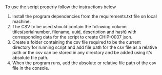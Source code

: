 # 
To use the script properly follow the instructions below
1. Install the program dependencies from the requirements.txt file on local machine. 
2. The CSV to be used should contain the following column titles(serialnumber, filename, uuid, description and hash) with corresponding data for the script to create CHIP-0007 json. 
3. Create a folder containing the csv file required to be the current directory for running script  and add file path for the csv file as a relative path or the csv can be stored in any directory and be added using it's absolute file path.
4. When the program runs, add the absolute or relative file path of the csv file in the console.
